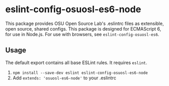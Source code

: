 # eslint-config-osuosl-es6-node

This package provides OSU Open Source Lab's .eslintrc files as extensible, open
source, shared configs. This package is designed for ECMAScript 6, for use in
Node.js. For use with browsers, see `eslint-config-osuosl-es6`.

## Usage

The default export contains all base ESLint rules. It requires `eslint`.

1. `npm install --save-dev eslint eslint-config-osuosl-es6-node`
2. Add `extends: 'osuosl-es6-node'` to your .eslintrc

